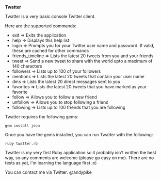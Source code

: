 **Twatter**

Twatter is a very basic console Twitter client.

Here are the supported commands:

* exit => Exits the application
* help => Displays this help list
* login => Prompts you for your Twitter user name and password. If valid, these are cached for other commands
* friends_timeline => Lists the latest 20 tweets from you and your friends
* tweet => Send a new tweet to share with the world upto a maximum of 140 characters
* followers => Lists up to 100 of your followers
* mentions => Lists the latest 20 tweets that contain your user name
* dms => Lists the latest 20 direct messages sent to you
* favorites => Lists the latest 20 tweets that you have marked as your favorite
* follow => Allows you to follow a new friend
* unfollow => Allows you to stop following a friend
* following => Lists up to 100 friends that you are following

Twatter requires the following gems:

    gem install json

Once you have the gems installed, you can run Twatter with the following:

    ruby twatter.rb

Twatter is my very first Ruby application so it probably isn't written the best way, so any comments are welcome (please go easy on me). There are no tests as yet, I'm learning the language first ;o)

You can contact me via Twitter: @andypike